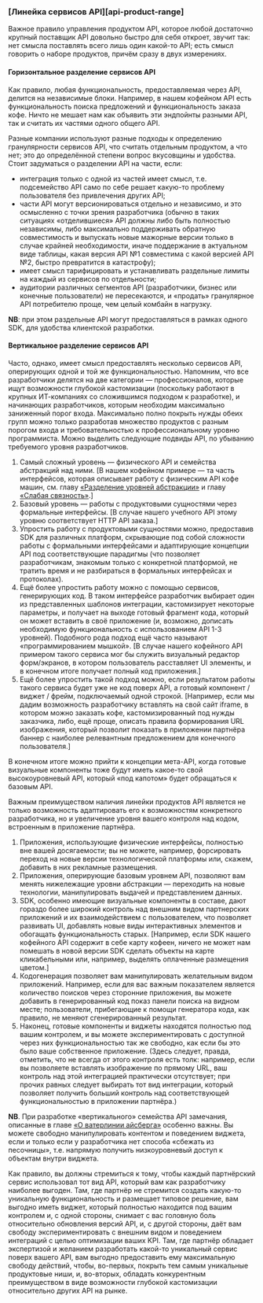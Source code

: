 ### [Линейка сервисов API][api-product-range]

Важное правило управления продуктом API, которое любой достаточно крупный поставщик API довольно быстро для себя откроет, звучит так: нет смысла поставлять всего лишь один какой-то API; есть смысл говорить о наборе продуктов, причём сразу в двух измерениях.

#### Горизонтальное разделение сервисов API

Как правило, любая функциональность, предоставляемая через API, делится на независимые блоки. Например, в нашем кофейном API есть функциональность поиска предложений и функциональность заказа кофе. Ничто не мешает нам как объявить эти эндпойнты разными API, так и считать их частями одного общего API.

Разные компании используют разные подходы к определению гранулярности сервисов API, что считать отдельным продуктом, а что нет; это до определённой степени вопрос вкусовщины и удобства. Стоит задуматься о разделении API на части, если:
  * интеграция только с одной из частей имеет смысл, т.е. подсемейство API само по себе решает какую-то проблему пользователя без привлечения других API;
  * части API могут версионироваться отдельно и независимо, и это осмысленно с точки зрения разработчика (обычно в таких ситуациях «отделившиеся» API должны либо быть полностью независимы, либо максимально поддерживать обратную совместимость и выпускать новые мажорные версии только в случае крайней необходимости, иначе поддержание в актуальном виде таблицы, какая версия API №1 совместима с какой версией API №2, быстро превратится в катастрофу);
  * имеет смысл тарифицировать и устанавливать раздельные лимиты на каждый из сервисов по отдельности;
  * аудитории различных сегментов API (разработчики, бизнес или конечные пользователи) не пересекаются, и «продать» гранулярное API потребителю проще, чем целый комбайн в нагрузку.

**NB**: при этом раздельные API могут предоставляться в рамках одного SDK, для удобства клиентской разработки.

#### Вертикальное разделение сервисов API

Часто, однако, имеет смысл предоставлять несколько сервисов API, оперирующих одной и той же функциональностью. Напомним, что все разработчики делятся на две категории — профессионалов, которые ищут возможности глубокой кастомизации (поскольку работают в крупных ИТ-компаниях со сложившимся подходом к разработке), и начинающих разработчиков, которым необходим максимально заниженный порог входа. Максимально полно покрыть нужды обеих групп можно только разработав множество продуктов с разным порогом входа и требовательностью к профессиональному уровню программиста. Можно выделить следующие подвиды API, по убыванию требуемого уровня разработчиков.
  1. Самый сложный уровень — физического API и семейства абстракций над ними. [В нашем кофейном примере — та часть интерфейсов, которая описывает работу с физическим API кофе машин, см. главу [«Разделение уровней абстракции»](#api-design-separating-abstractions) и главу [«Слабая связность»](#back-compat-weak-coupling).]
  2. Базовый уровень — работы с продуктовыми сущностями через формальные интерфейсы. [В случае нашего учебного API этому уровню соответствует HTTP API заказа.]
  3. Упростить работу с продуктовыми сущностями можно, предоставив SDK для различных платформ, скрывающие под собой сложности работы с формальными интерфейсами и адаптирующие концепции API под соответствующие парадигмы (что позволяет разработчикам, знакомым только с конкретной платформой, не тратить время и не разбираться в формальных интерфейсах и протоколах).
  4. Ещё более упростить работу можно с помощью сервисов, генерирующих код. В таком интерфейсе разработчик выбирает один из представленных шаблонов интеграции, кастомизирует некоторые параметры, и получает на выходе готовый фрагмент кода, который он может вставить в своё приложение (и, возможно, дописать необходимую функциональность с использованием API 1-3 уровней). Подобного рода подход ещё часто называют «программированием мышкой». [В случае нашего кофейного API примером такого сервиса мог бы служить визуальный редактор форм/экранов, в котором пользователь расставляет UI элементы, и в конечном итоге получает полный код приложения.]
  5. Ещё более упростить такой подход можно, если результатом работы такого сервиса будет уже не код поверх API, а готовый компонент / виджет / фрейм, подключаемый одной строкой. [Например, если мы дадим возможность разработчику вставлять на свой сайт iframe, в котором можно заказать кофе, кастомизированный под нужды заказчика, либо, ещё проще, описать правила формирования URL изображения, который позволит показать в приложении партнёра баннер с наиболее релевантным предложением для конечного пользователя.]

В конечном итоге можно прийти к концепции мета-API, когда готовые визуальные компоненты тоже будут иметь какое-то свой высокоуровневый API, который «под капотом» будет обращаться к базовым API.

Важным преимуществом наличия линейки продуктов API является не только возможность адаптировать его к возможностям конкретного разработчика, но и увеличение уровня вашего контроля над кодом, встроенным в приложение партнёра.
  1. Приложения, использующие физические интерфейсы, полностью вне вашей досягаемости; вы не можете, например, форсировать переход на новые версии технологической платформы или, скажем, добавить в них рекламные размещения.
  2. Приложения, оперирующие базовым уровнем API, позволяют вам менять нижележащие уровни абстракции — переходить на новые технологии, манипулировать выдачей и представлением данных.
  3. SDK, особенно имеющие визуальные компоненты в составе, дают гораздо более широкий контроль над внешним видом партнерских приложений и их взаимодействием с пользователем, что позволяет развивать UI, добавлять новые виды интерактивных элементов и обогащать функциональность старых. [Например, если SDK нашего кофейного API содержит в себе карту кофеен, ничего не может нам помешать в новой версии SDK сделать объекты на карте кликабельными или, например, выделять оплаченные размещения цветом.]
  4. Кодогенерация позволяет вам манипулировать желательным видом приложений. Например, если для вас важным показателем является количество поисков через сторонние приложения, вы можете добавить в генерированный код показ панели поиска на видном месте; пользователи, прибегающие к помощи генератора кода, как правило, не меняют сгенерированный результат.
  5. Наконец, готовые компоненты и виджеты находятся полностью под вашим контролем, и вы можете экспериментировать с доступной через них функциональностью так же свободно, как если бы это было ваше собственное приложение. (Здесь следует, правда, отметить, что не всегда от этого контроля есть толк: например, если вы позволяете вставлять изображение по прямому URL, ваш контроль над этой интеграцией практически отсутствует; при прочих равных следует выбирать тот вид интеграции, который позволяет получить больший контроль над соответствующей функциональностью в приложении партнёра.)

**NB**. При разработке «вертикального» семейства API замечания, описанные в главе [«О ватерлинии айсберга»](#back-compat-iceberg-waterline) особенно важны. Вы можете свободно манипулировать контентом и поведением виджета, если и только если у разработчика нет способа «сбежать из песочницы», т.е. напрямую получить низкоуровневый доступ к объектам внутри виджета.

Как правило, вы должны стремиться к тому, чтобы каждый партнёрский сервис использовал тот вид API, который вам как разработчику наиболее выгоден. Там, где партнёр не стремится создать какую-то уникальную функциональность и размещает типовое решение, вам выгодно иметь виджет, который полностью находится под вашим контролем и, с одной стороны, снимает с вас головную боль относительно обновления версий API, и, с другой стороны, даёт вам свободу экспериментировать с внешним видом и поведением интеграций с целью оптимизации ваших KPI. Там, где партнёр обладает экспертизой и желанием разработать какой-то уникальный сервис поверх вашего API, вам выгодно предоставить ему максимальную свободу действий, чтобы, во-первых, покрыть тем самым уникальные продуктовые ниши, и, во-вторых, обладать конкурентным преимуществом в виде возможности глубокой кастомизации относительно других API на рынке.